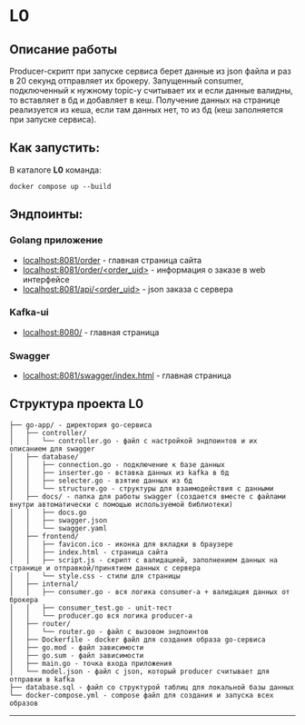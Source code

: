 # L0
## Описание работы
Producer-скрипт при запуске сервиса берет данные из json файла и раз в 20 секунд отправляет их брокеру. 
Запущенный consumer, подключенный к нужному topic-у считывает их и если данные валидны, то вставляет в бд и добавляет в кеш. 
Получение данных на странице реализуется из кеша, если там данных нет, то из бд (кеш заполняется при запуске сервиса).
## Как запустить:
В каталоге **L0** команда:
```
docker compose up --build
```
## Эндпоинты:
### Golang приложение
- [localhost:8081/order](url) - главная страница сайта
- [localhost:8081/order/<order_uid>](url) - информация о заказе в web интерфейсе
- [localhost:8081/api/<order_uid>](url) - json заказа с сервера
### Kafka-ui
- [localhost:8080/](url) - главная страница
### Swagger
- [localhost:8081/swagger/index.html](url) - главная страница
## Структура проекта L0
```
├── go-app/ - директория go-сервиса
│   ├── controller/
│   │   └── controller.go - файл с настройкой эндпоинтов и их описанием для swagger
│   ├── database/
│   │   ├── connection.go - подключение к базе данных
│   │   ├── inserter.go - вставка данных из kafka в бд
│   │   ├── selecter.go - взятие данных из бд
│   │   └── structure.go - структуры для взаимодействия с данными
│   ├── docs/ - папка для работы swagger (создается вместе с файлами внутри автоматически с помощью используемой библиотеки)
│   │   ├── docs.go
│   │   ├── swagger.json
│   │   └── swagger.yaml
│   ├── frontend/
│   │   ├── favicon.ico - иконка для вкладки в браузере
│   │   ├── index.html - страница сайта
│   │   ├── script.js - скрипт с валидацией, заполнением данных на странице и отправкой/принятием данных с сервера
│   │   └── style.css - стили для страницы
│   ├── internal/
│   │   ├── consumer.go - вся логика consumer-а + валидация данных от брокера
│   │   ├── consumer_test.go - unit-тест
│   │   └── producer.go вся логика producer-а
│   ├── router/
│   │   └── router.go - файл с вызовом эндпоинтов
│   ├── Dockerfile - docker файл для создания образа go-сервиса
│   ├── go.mod - файл зависимости
│   ├── go.sum - файл зависимости
│   ├── main.go - точка входа приложения
│   └── model.json - файл с json, который producer считывает для отправки в kafka
├── database.sql - файл со структурой таблиц для локальной базы данных
└── docker-compose.yml - compose файл для создания и запуска всех образов
```
---

